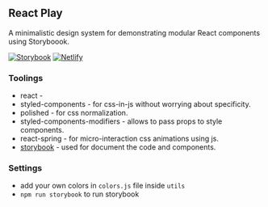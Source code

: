 ## React Play
A minimalistic design system for demonstrating modular React components using Storyboook.

<p>
<a href="https://wp-storybook.netlify.com/"><img src="https://github.com/storybookjs/brand/blob/master/badge/badge-storybook.svg" alt="Storybook"></a>
<a href="https://app.netlify.com/sites/wp-storybook/deploys"><img src="https://api.netlify.com/api/v1/badges/be10a6d9-9a8a-48d9-ab01-ac42c9ea257c/deploy-status" alt="Netlify"></a> 
</p>

### Toolings
- react - 
- styled-components - for css-in-js without worrying about specificity.
- polished - for css normalization.
- styled-components-modifiers - allows to pass props to style components.
- react-spring - for micro-interaction css animations using js.
- [storybook](https://storybook.js.org/docs/guides/quick-start-guide/) - used for document the code and components.


### Settings
- add your own colors in `colors.js` file inside `utils`
- `npm run storybook` to run storybook
